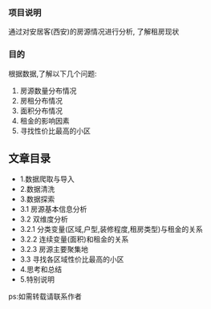 ### 项目说明
通过对安居客(西安)的房源情况进行分析, 了解租房现状
### 目的
根据数据,了解以下几个问题:
1. 房源数量分布情况
2. 房租分布情况
3. 面积分布情况
4. 租金的影响因素
5. 寻找性价比最高的小区
## 文章目录
- 1.数据爬取与导入
- 2.数据清洗
- 3.数据探索
- 3.1 房源基本信息分析
- 3.2 双维度分析
- 3.2.1 分类变量(区域,户型,装修程度,租房类型)与租金的关系
- 3.2.2 连续变量(面积)和租金的关系
- 3.2.3 房源主要聚集地
- 3.3 寻找各区域性价比最高的小区
- 4.思考和总结
- 5.特别说明



ps:如需转载请联系作者
